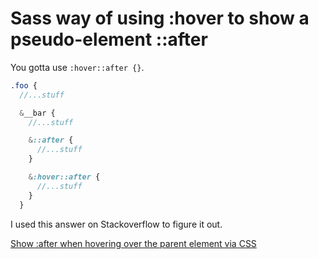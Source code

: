 # Sass way of using :hover to show a pseudo-element ::after

You gotta use `:hover::after {}`.

```sass
.foo {
  //...stuff

  &__bar {
    //...stuff

    &::after {
      //...stuff
    }

    &:hover::after {
      //...stuff
    }
  }
```

I used this answer on Stackoverflow to figure it out.

[Show :after when hovering over the parent element via CSS](http://stackoverflow.com/questions/15488827/show-after-when-hovering-over-the-parent-element-via-css)

